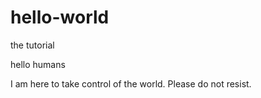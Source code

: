 # hello-world
the tutorial


hello humans

I am here to take control of the world. Please do not resist. 
